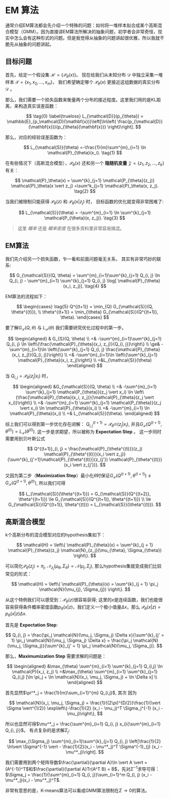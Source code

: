 # EM 算法

通常介绍EM算法都会先介绍一个特殊的问题：如何将一堆样本拟合成某个高斯混合模型（GMM）。因为直接讲EM算法所解决的抽象问题，初学者会非常奇怪，现实中怎么会有这种形式的问题。但是我觉得从抽象的问题讲起很优雅，所以我就干脆先从抽象的问题讲起。

## 目标问题
首先，给定一个假设集 $\mathcal{H}=\{\mathcal{P}_{\theta}(x)\}$。
现在给我们从未知分布 $\mathcal{D}$ 中独立采集一堆样本  $\mathcal{S} = \{x_1, x_2, \ldots, x_m\}$，
我们希望确定哪个 $\mathcal{P}_{\theta}(x)$ 更接近这组数据的真实分布 $\mathcal{D}$ 。

那么，我们需要一个损失函数来衡量两个分布的接近程度。这里我们用的是KL距离，来构造真实误差函数：

$$
    \tag{0} \label{trueloss}
    L_{\mathcal{D}}(p_{\theta}) = \mathbb{E}_{p_\mathcal{D}(\mathbf{x})}\left[\ln\left( \frac{p_{\mathcal{D}}(\mathbf{x})}{p_{\theta}(\mathbf{x})} \right)\right].
$$


那么，对应的经验误差函数为：

$$
    L_{\mathcal{S}}(\theta) =-\frac{1}{m}\sum^{m}_{i=1} \ln \mathcal{P}_{\theta}(x_i). \tag{1}
$$

在有些情况下（高斯混合模型），$\mathcal{P}_\theta(x)$ 还和另一个 **隐随机变量** $\mathcal{Z} = \{z_1, z_2, \ldots, z_k\}$ 有关：

$$
    \mathcal{P}_\theta(x) = \sum^{k}_{j=1} \mathcal{P_{\theta}(z_j)} \mathcal{P}_\theta(x \vert z_j) 
    =\sum^k_{j=1} \mathcal{P}_\theta(x, z_j). \tag{2}
$$

当我们被限制只能获得 $\mathcal{P}_{\theta}(z)$ 和 $\mathcal{P}_\theta(x \vert z_j)$ 时， 目标函数的优化就变得非常困难了:

$$
    L_{\mathcal{S}}(\theta) = -\sum^{m}_{i=1} \ln 
    \sum^{k}_{j=1} \mathcal{P_{\theta}(x, z_j)}. \tag{3}
$$

> 这里 *概率* 还是 *概率密度* 在很多资料里非常容易搞混。

## EM算法
我们先介绍另一个损失函数，乍一看和前面问题毫无关系， 其实有非常巧妙的联系:

$$
G_{\mathcal{S}}(Q, \theta) = 
\sum^{m}_{i=1}\sum^{k}_{j=1} Q_{i, j} \ln Q_{i, j} - \sum^{m}_{i=1} \sum^{k}_{j=1} Q_{i, j} \log[ \mathcal{P}_{\theta}(x_i, z_j)]. \tag{4}
$$

EM算法的流程如下：

$$
    \begin{cases}
        \tag{5}
        Q^{(t+1)} = \min_{Q} G_{\mathcal{S}}(Q, \theta^{(t)}), \\
        \theta^{(t+1)} = \min_{\theta} G_{\mathcal{S}}(Q^{(t+1)}, \theta).
    \end{cases}
$$

要了解$G_{\mathcal{S}}(Q, \theta)$ 与 $L_{\mathcal{S}}(\theta)$ 我们需要研究优化过程中的第一步。

$$
\begin{aligned}
& G_{S}(Q, \theta) \\
=& 
-\sum^{m}_{i=1}\sum^{k}_{j=1} Q_{i, j} \ln \left\{\frac{\mathcal{P}_{\theta}(x_i, z_j)}{Q_{i, j}}\right\} \\
\ge&
-\sum^{m}_{i=1}\ln \left\{\sum^{k}_{j=1} Q_{i, j} \frac{\mathcal{P}_{\theta}(x_i, z_j)}{Q_{i, j}}\right\} \\
=&
-\sum^{m}_{i=1}\ln \left\{\sum^{k}_{j=1} \mathcal{P}_{\theta}(x_i, z_j)\right\} \\
=&L_{\mathcal{S}}(\theta)
\end{aligned}
$$

当 $Q_{i, j} = \mathcal{P}_{\theta}(z_j \vert x_i)$ 时，

$$
    \begin{aligned}
    &G_{\mathcal{S}}(Q, \theta) \\
    =&
    -\sum^{m}_{i=1} \sum^{k}_{j=1}
    \mathcal{P_{\theta}}(z_j \vert x_i) 
    \ln \left\{\frac{\mathcal{P}_{\theta}(x_i, z_j)}{\mathcal{P}_{\theta}(z_j \vert x_i)}\right\} \\
    =&
    -\sum^{m}_{i=1} \sum^{k}_{j=1}
    \mathcal{P_{\theta}}(z_j \vert x_i) 
    \ln \mathcal{P}_{\theta}(x_i) \\
    =& -\sum^{m}_{i=1} \ln \mathcal{P}_{\theta}(x_i) \\
    =& L_{\mathcal{S}}(\theta).
    \end{aligned}
$$

综上我们可以得到第一步优化存在闭解： $Q_{i,j}^{(t+1)} = \mathcal{P}_{\theta^{(t)}}(z_j \vert x_i)$, 并且$G_{\mathcal{S}}(Q^{(t+1)}, \theta^{(t)}) = L_{\mathcal{S}}(\theta^{(t)})$.
这一步是求期望，所以被称为 **Expectation Step** 。
这一步同时需要用到贝叶斯公式

$$
    Q^{(t+1)}_{i, j} = \frac{\mathcal{P}_{\theta^{(t)}}(z_j) \mathcal{P}_{\theta^{(t)}}(x_i \vert z_j)}{\sum^{k}_{j'=1}\mathcal{P}_{\theta^{(t)}}(z_{j'}) \mathcal{P}_{\theta^{(t)}}(x_i \vert z_{j'})}.
$$

又因为第二步（**Maximization Step**）最小化$\theta$时保证$G_{\mathcal{S}}(Q^{(t+1)}, \theta^{(t+1)}) \le G_{\mathcal{S}}(Q^{(t+1)}, \theta^{(t)})$, 所以我们可得

$$
    L_{\mathcal{S}}(\theta^{(t+1)}) 
    = G_{\mathcal{S}}(Q^{(t+2)}, \theta^{(t+1)}) 
    \le G_{\mathcal{S}}(Q^{(t+1)}, \theta^{(t+1)}) \\
    \le G_{\mathcal{S}}(Q^{(t+1)}, \theta^{(t)}) = L_{\mathcal{S}}(\theta^{(t)}).
$$

## 高斯混合模型
k个高斯分布的混合模型对应的hypothesis集如下：

$$
\mathcal{H} = 
\left\{
    \mathcal{P}_{\theta}(x) = \sum^{k}_{j = 1} \mathcal{P}_{\theta}(z_j) \mathcal{N}_{z_j}(\mu_{\theta}, \Sigma_{\theta})
\right\}.
$$

可以简化$\mathcal{P}_{\theta}(z_j) = \pi_j$, $\mathcal{N}_{z_j}(\mu_{\theta}, \Sigma_{\theta}) = \mathcal{N}(\mu_j, \Sigma_j)$, 那么hypothesis集就变成我们比较常见的形式：

$$
\mathcal{H} = 
\left\{
    \mathcal{P}_{\theta}(x) = \sum^{k}_{j = 1} \pi_j \mathcal{N}(\mu_{j}, \Sigma_{j})
\right\}.
$$

从这个特例我们可以感受到：$\mathcal{P}_{\theta}(z)$很容易获得;
这里的$x$是连续函数，我们也能很容易获得条件概率密度函数$p_{\theta}(x \vert z)$，我们定义一个极小值量$\Delta x$，那么 $\mathcal{P}_{\theta}(x\vert z) = p_{\theta}(x \vert z) \Delta x$.

首先是 **Expectation Step**:

$$
    Q_{i, j} 
    = \frac{\pi_j \mathcal{N}(\mu_j, \Sigma_j) \Delta x}{\sum^{k}_{j' = 1} \pi_j \mathcal{N}(\mu_j, \Sigma_j) \Delta x}
    = \frac{\pi_j \mathcal{N}(\mu_j, \Sigma_j)}{\sum^{k}_{j' = 1} \pi_j \mathcal{N}(\mu_j, \Sigma_j)}.
$$

那么，**Maximumization Step** 需要求解的问题是：

$$
\begin{aligned}
    &\max_{\theta} \sum^{m}_{i=1} \sum^{k}_{j=1} Q_{i,j} \ln \mathcal{P}(x_i, z_j) \\
    =&\max_{\theta} \sum^{m}_{i=1} \sum^{k}_{j=1} Q_{i,j} [\ln \pi_j + \ln \mathcal{N}(x_i, \mu_j, \Sigma_j) + \ln \Delta x] \\
\end{aligned}
$$

首先显然$\pi^*_j = \frac{1}{m}\sum_{i=1}^{m} Q_{i,j}$, 其次
因为

$$
\mathcal{N}(x_i, \mu_j, \Sigma_j)
= \frac{1}{(2\pi)^{D/2}}\frac{1}{\vert \Sigma \vert^{1/2}}
\exp\left\{-\frac{1}{2} (x_i - \mu_j)^T \Sigma_j^{-1} (x_i - \mu_j)\right\},
$$

所以也显然可得$\mu^*_j = \frac{\sum^{m}_{i=1} Q_{i, j} x_i}{\sum^{m}_{i=1} Q_{i, j}}$。
有点复杂的是求解$\Sigma_j$:

$$
    \max_{\Sigma_j} \sum^{m}_{i=1}\sum^{k}_{j=1} Q_{i, j}
    \left[\frac{1}{2} \ln\vert \Sigma^{-1} \vert - \frac{1}{2}(x_i - \mu^*_j)^T \Sigma^{-1}_{j} (x_i - \mu^*_j)\right].
$$

我们需要用到两个矩阵导数$\frac{\partial}{\partial A}\ln \vert A \vert = (A^{-1})^T$和$\frac{\partial}{\partial A}Tr(A^T B) = B$，先对$\Sigma^{-1}$求导可得：
$\Sigma_j = \frac{1}{\sum^{m}_{i=1} Q_{i, j}}\sum_{i=1}^m Q_{i, j} (x_i - \mu^*_j)(x_i - \mu^*_j)^T$.

非常有意思的是，K-means算法可以看成GMM算法限制在$\Sigma \rightarrow 0$的算法。
